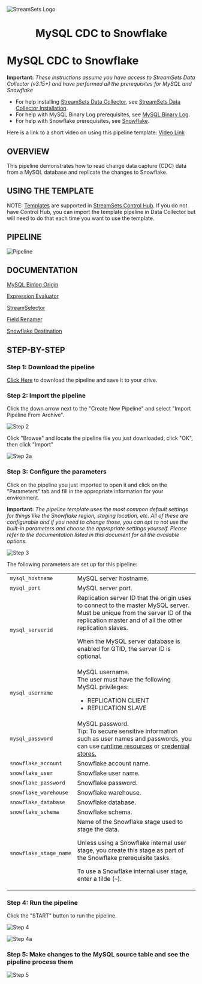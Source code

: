 ![StreamSets Logo](images/Full%20Color%20Transparent.png)

<h1><p align="center">MySQL CDC to Snowflake</p></h1>

# MySQL CDC to Snowflake

**Important:** *These instructions assume you have access to StreamSets Data Collector (v3.15+) and have performed all the prerequisites for MySQL and Snowflake*

- For help installing [StreamSets Data Collector](https://streamsets.com/products/dataops-platform/data-collector/), see [StreamSets Data Collector Installation](https://streamsets.com/documentation/datacollector/latest/help/datacollector/UserGuide/Installation/Install_title.html).
- For help with MySQL Binary Log prerequisites, see [MySQL Binary Log](https://streamsets.com/documentation/controlhub/latest/onpremhelp/datacollector/UserGuide/Origins/MySQLBinaryLog.html).
- For help with Snowflake prerequisites, see [Snowflake](https://streamsets.com/documentation/controlhub/latest/onpremhelp/datacollector/UserGuide/Destinations/Snowflake.html).

Here is a link to a short video on using this pipeline template: [Video Link](https://www.youtube.com/channel/UC_4K-__dngOCEmoZs7PVZAg)

## OVERVIEW

This pipeline demonstrates how to read change data capture (CDC) data from a MySQL database and replicate the changes to Snowflake.

## USING THE TEMPLATE

NOTE: [Templates](https://streamsets.com/documentation/controlhub/latest/onpremhelp/controlhub/UserGuide/Pipelines/PipelineTemplates.html) are supported in [StreamSets Control Hub](https://streamsets.com/products/dataops-platform/control-hub/). If you do not have Control Hub, you can import the template pipeline in Data Collector but will need to do that each time you want to use the template.

## PIPELINE

![Pipeline](images/pipeline.png "MySQL CDC to Snowflake")

## DOCUMENTATION

[MySQL Binlog Origin](https://streamsets.com/documentation/controlhub/latest/onpremhelp/datacollector/UserGuide/Origins/MySQLBinaryLog.html)

[Expression Evaluator](https://streamsets.com/documentation/controlhub/latest/help/datacollector/UserGuide/Processors/Expression.html)

[StreamSelector](https://streamsets.com/documentation/controlhub/latest/help/datacollector/UserGuide/Processors/StreamSelector.html)

[Field Renamer](https://streamsets.com/documentation/controlhub/latest/help/datacollector/UserGuide/Processors/FieldRenamer.html)

[Snowflake Destination](https://streamsets.com/documentation/controlhub/latest/help/datacollector/UserGuide/Destinations/Snowflake.html)

## STEP-BY-STEP

### Step 1: Download the pipeline

[Click Here](https://github.com/streamsets/marty/raw/master/datacollector/databricks-delta-lake/MySQL%20binlog%20to%20DeltaLake/MySQL_CDC_to_DeltaLake.zip?raw=true) to download the pipeline and save it to your drive.

### Step 2: Import the pipeline

Click the down arrow next to the "Create New Pipeline" and select "Import Pipeline From Archive".

![Step 2](images/MySQLtoSnowflake_step2.png "Import the Pipeline")

Click "Browse" and locate the pipeline file you just downloaded, click "OK", then click "Import"

![Step 2a](images/MySQLtoSnowflake_step2a.png "Import the Pipeline")

### Step 3: Configure the parameters

Click on the pipeline you just imported to open it and click on the "Parameters" tab and fill in the appropriate information for your environment.

**Important:** *The pipeline template uses the most common default settings for things like the Snowflake region, staging location, etc. All of these are configurable and if you need to change those, you can opt to not use the built-in parameters and choose the appropriate settings yourself. Please refer to the documentation listed in this document for all the available options.*

![Step 3](images/MySQLtoSnowflake_step3.png "Configure the parameters")

The following parameters are set up for this pipeline:

<table>
  <tr>
   <td><code>mysql_hostname</code>
   </td>
   <td class="entry cellrowborder" headers="d436212e756 ">MySQL server hostname.</td>
  </tr>
  <tr>
   <td><code>mysql_port</code>
   </td>
   <td class="entry cellrowborder" headers="d436212e756 ">MySQL server port. </td>
  </tr>
  <tr>
   <td><code>mysql_serverid</code>
   </td>
   <td class="entry cellrowborder" headers="d436212e756 ">Replication server ID that the origin uses to connect to
                                        the master MySQL server. Must be unique from the server ID
                                        of the replication master and of all the other replication
                                            slaves.<p class="p">When the MySQL server database is enabled for
                                            GTID, the server ID is optional. </p>
</td>
  </tr>
  <tr>
   <td><code>mysql_username</code>
   </td>
   <td class="entry cellrowborder" headers="d436212e853 ">MySQL username. <div class="p">The user must have the following MySQL
                                                privileges:<ul>
                                                <li>REPLICATION CLIENT</li>
                                                <li>REPLICATION SLAVE</li>
                                            </ul>
</div>
</td>
  </tr>
  <tr>
   <td><code>mysql_password</code>
   </td>
   <td class="entry cellrowborder" headers="d436212e853 ">MySQL password.<div class="note tip"><span class="tiptitle">Tip:</span> <span class="ph" id="task_qbt_kyh_xx__d15e6239">To secure sensitive information such as user names and passwords, you can use <a class="href" href="https://streamsets.com/documentation/datacollector/latest/help/datacollector/UserGuide/Pipeline_Configuration/RuntimeValues.html" title="Similar to runtime properties, runtime resources are values that you define in a file local to the Data Collector and call from within a pipeline. But with runtime resources, you can restrict the permissions for the files to secure information.">runtime resources</a> or <span class="ph"><a class="href" href="https://streamsets.com/documentation/datacollector/latest/help/datacollector/UserGuide/Configuration/CredentialStores.html">credential stores.</a></span></span></div>
</td>
  </tr>
  <tr>
   <td><code>snowflake_account</code>
   </td>
   <td class="entry cellrowborder" headers="d198512e2230 ">Snowflake account name.</td>
  </tr>
  <tr>
   <td><code>snowflake_user</code>
   </td>
   <td class="entry cellrowborder" headers="d198512e2230 ">Snowflake user name.</td>
  </tr>
  <tr>
   <td><code>snowflake_password</code>
   </td>
   <td class="entry cellrowborder" headers="d198512e2230 ">Snowflake password.</td>
  </tr>
  <tr>
   <td><code>snowflake_warehouse</code>
   </td>
   <td class="entry cellrowborder" headers="d198512e2372 ">Snowflake warehouse.</td>
  </tr>
  <tr>
   <td><code>snowflake_database</code>
   </td>
   <td class="entry cellrowborder" headers="d198512e2372 ">Snowflake database.</td>
  </tr>
  <tr>
   <td><code>snowflake_schema</code>
   </td>
   <td class="entry cellrowborder" headers="d198512e2372 ">Snowflake schema.</td>
  </tr>
  <tr>
   <td><code>snowflake_stage_name</code>
   </td>
   <td class="entry cellrowborder" headers="d198512e2713 ">Name of the Snowflake stage used to stage the data.
                                            <p class="p">Unless using a Snowflake internal user stage, you
                                            create this stage as part of the <a class="xref">Snowflake prerequisite tasks</a>.</p>
<p class="p">To use a
                                            Snowflake internal user stage, enter a tilde
                                                (<code class="ph codeph">~</code>).</p>
</td>
  </tr>
</table>

### Step 4: Run the pipeline

Click the "START" button to run the pipeline.

![Step 4](images/MySQLtoSnowflake_step4.png "Run the pipeline")

![Step 4a](images/MySQLtoSnowflake_step4a.png "Run the pipeline")

### Step 5: Make changes to the MySQL source table and see the pipeline process them

![Step 5](images/MySQLtoSnowflake_step5.png "View the results")
